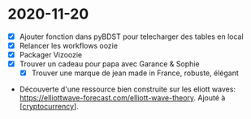 # 2020-11-20

- [x] Ajouter fonction dans pyBDST pour telecharger des tables en local
- [x] Relancer les workflows oozie
- [x] Packager Vizoozie 
- [X] Trouver un cadeau pour papa avec Garance & Sophie
  - [x] Trouver une marque de jean made in France, robuste, élégant
-  Découverte d'une ressource bien construite sur les eliott waves: https://elliottwave-forecast.com/elliott-wave-theory. Ajouté à [[cryptocurrency]].


[//begin]: # "Autogenerated link references for markdown compatibility"
[cryptocurrency]: ../cryptocurrency "Cryptocurrency"
[//end]: # "Autogenerated link references"